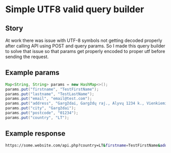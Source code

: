 
# Simple UTF8 valid query builder

## Story

At work there was issue with UTF-8 symbols not getting decoded properly after calling API using POST and query params. So I made this query builder to solve that issue so that params get properly encoded to proper utf before sending the request.

## Example params

```java
Map<String, String> params = new HashMap<>();
params.put("firstname", "TestFirstName");
params.put("lastname", "TestLastName");
params.put("email", "email@test.com");
params.put("address", "Gargždai, Gargždų raj., Alyvų 1234 k., Vienkiemio g. 1");
params.put("city", "Gargždai");
params.put("postcode", "01234");
params.put("country", "LT");
```

## Example response

```bash
https://some.website.com/api.php?country=LT&firstname=TestFirstName&address=Garg%C5%BEdai%2C+Garg%C5%BEd%C5%B3+raj.%2C+Alyv%C5%B3+1234+k.%2C+Vienkiemio+g.+1&city=Garg%C5%BEdai&postcode=01234&email=email%40test.com&lastname=TestLastName
```
